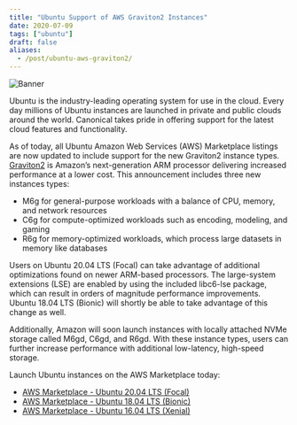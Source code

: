 ```yaml
---
title: "Ubuntu Support of AWS Graviton2 Instances"
date: 2020-07-09
tags: ["ubuntu"]
draft: false
aliases:
  - /post/ubuntu-aws-graviton2/
---
```


![Banner](/img/ubuntu/ubuntu-cloud.png#center)

Ubuntu is the industry-leading operating system for use in the cloud. Every day millions of Ubuntu instances are launched in private and public clouds around the world. Canonical takes pride in offering support for the latest cloud features and functionality.

As of today, all Ubuntu Amazon Web Services (AWS) Marketplace listings are now updated to include support for the new Graviton2 instance types. [Graviton2](https://aws.amazon.com/ec2/graviton/) is Amazon’s next-generation ARM processor delivering increased performance at a lower cost. This announcement includes three new instances types:

* M6g for general-purpose workloads with a balance of CPU, memory, and network resources
* C6g for compute-optimized workloads such as encoding, modeling, and gaming
* R6g for memory-optimized workloads, which process large datasets in memory like databases

Users on Ubuntu 20.04 LTS (Focal) can take advantage of additional optimizations found on newer ARM-based processors. The large-system extensions (LSE) are enabled by using the included libc6-lse package, which can result in orders of magnitude performance improvements. Ubuntu 18.04 LTS (Bionic) will shortly be able to take advantage of this change as well.

Additionally, Amazon will soon launch instances with locally attached NVMe storage called M6gd, C6gd, and R6gd. With these instance types, users can further increase performance with additional low-latency, high-speed storage.

Launch Ubuntu instances on the AWS Marketplace today:

* [AWS Marketplace - Ubuntu 20.04 LTS (Focal)](https://aws.amazon.com/marketplace/pp/B087RLZNXK)
* [AWS Marketplace - Ubuntu 18.04 LTS (Bionic)](https://aws.amazon.com/marketplace/pp/B07KTB9TV5)
* [AWS Marketplace - Ubuntu 16.04 LTS (Xenial)](https://aws.amazon.com/marketplace/pp/B07KTDC2HN)
